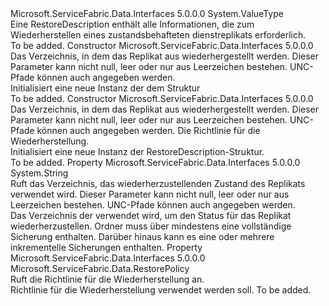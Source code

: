 <Type Name="RestoreDescription" FullName="Microsoft.ServiceFabric.Data.RestoreDescription">
  <TypeSignature Language="C#" Value="public struct RestoreDescription" />
  <TypeSignature Language="ILAsm" Value=".class public sequential ansi sealed beforefieldinit RestoreDescription extends System.ValueType" />
  <TypeSignature Language="DocId" Value="T:Microsoft.ServiceFabric.Data.RestoreDescription" />
  <TypeSignature Language="VB.NET" Value="Public Structure RestoreDescription" />
  <TypeSignature Language="F#" Value="type RestoreDescription = struct" />
  <AssemblyInfo>
    <AssemblyName>Microsoft.ServiceFabric.Data.Interfaces</AssemblyName>
    <AssemblyVersion>5.0.0.0</AssemblyVersion>
  </AssemblyInfo>
  <Base>
    <BaseTypeName>System.ValueType</BaseTypeName>
  </Base>
  <Interfaces />
  <Docs>
    <summary>
            Eine RestoreDescription enthält alle Informationen, die zum Wiederherstellen eines zustandsbehafteten dienstreplikats erforderlich. 
            </summary>
    <remarks>To be added.</remarks>
  </Docs>
  <Members>
    <Member MemberName=".ctor">
      <MemberSignature Language="C#" Value="public RestoreDescription (string backupFolderPath);" />
      <MemberSignature Language="ILAsm" Value=".method public hidebysig specialname rtspecialname instance void .ctor(string backupFolderPath) cil managed" />
      <MemberSignature Language="DocId" Value="M:Microsoft.ServiceFabric.Data.RestoreDescription.#ctor(System.String)" />
      <MemberSignature Language="VB.NET" Value="Public Sub New (backupFolderPath As String)" />
      <MemberSignature Language="F#" Value="new Microsoft.ServiceFabric.Data.RestoreDescription : string -&gt; Microsoft.ServiceFabric.Data.RestoreDescription" Usage="new Microsoft.ServiceFabric.Data.RestoreDescription backupFolderPath" />
      <MemberType>Constructor</MemberType>
      <AssemblyInfo>
        <AssemblyName>Microsoft.ServiceFabric.Data.Interfaces</AssemblyName>
        <AssemblyVersion>5.0.0.0</AssemblyVersion>
      </AssemblyInfo>
      <Parameters>
        <Parameter Name="backupFolderPath" Type="System.String" />
      </Parameters>
      <Docs>
        <param name="backupFolderPath">
            Das Verzeichnis, in dem das Replikat aus wiederhergestellt werden.
            Dieser Parameter kann nicht null, leer oder nur aus Leerzeichen bestehen. UNC-Pfade können auch angegeben werden.
            </param>
        <summary>
            Initialisiert eine neue Instanz der dem <cref name="RestoreDescription" /> Struktur
            </summary>
        <remarks>To be added.</remarks>
      </Docs>
    </Member>
    <Member MemberName=".ctor">
      <MemberSignature Language="C#" Value="public RestoreDescription (string backupFolderPath, Microsoft.ServiceFabric.Data.RestorePolicy restorePolicy);" />
      <MemberSignature Language="ILAsm" Value=".method public hidebysig specialname rtspecialname instance void .ctor(string backupFolderPath, valuetype Microsoft.ServiceFabric.Data.RestorePolicy restorePolicy) cil managed" />
      <MemberSignature Language="DocId" Value="M:Microsoft.ServiceFabric.Data.RestoreDescription.#ctor(System.String,Microsoft.ServiceFabric.Data.RestorePolicy)" />
      <MemberSignature Language="F#" Value="new Microsoft.ServiceFabric.Data.RestoreDescription : string * Microsoft.ServiceFabric.Data.RestorePolicy -&gt; Microsoft.ServiceFabric.Data.RestoreDescription" Usage="new Microsoft.ServiceFabric.Data.RestoreDescription (backupFolderPath, restorePolicy)" />
      <MemberType>Constructor</MemberType>
      <AssemblyInfo>
        <AssemblyName>Microsoft.ServiceFabric.Data.Interfaces</AssemblyName>
        <AssemblyVersion>5.0.0.0</AssemblyVersion>
      </AssemblyInfo>
      <Parameters>
        <Parameter Name="backupFolderPath" Type="System.String" />
        <Parameter Name="restorePolicy" Type="Microsoft.ServiceFabric.Data.RestorePolicy" />
      </Parameters>
      <Docs>
        <param name="backupFolderPath">
            Das Verzeichnis, in dem das Replikat aus wiederhergestellt werden.
            Dieser Parameter kann nicht null, leer oder nur aus Leerzeichen bestehen. UNC-Pfade können auch angegeben werden.
            </param>
        <param name="restorePolicy">Die Richtlinie für die Wiederherstellung.</param>
        <summary>
            Initialisiert eine neue Instanz der RestoreDescription-Struktur.
            </summary>
        <remarks>To be added.</remarks>
      </Docs>
    </Member>
    <Member MemberName="BackupFolderPath">
      <MemberSignature Language="C#" Value="public string BackupFolderPath { get; }" />
      <MemberSignature Language="ILAsm" Value=".property instance string BackupFolderPath" />
      <MemberSignature Language="DocId" Value="P:Microsoft.ServiceFabric.Data.RestoreDescription.BackupFolderPath" />
      <MemberSignature Language="VB.NET" Value="Public ReadOnly Property BackupFolderPath As String" />
      <MemberSignature Language="F#" Value="member this.BackupFolderPath : string" Usage="Microsoft.ServiceFabric.Data.RestoreDescription.BackupFolderPath" />
      <MemberType>Property</MemberType>
      <AssemblyInfo>
        <AssemblyName>Microsoft.ServiceFabric.Data.Interfaces</AssemblyName>
        <AssemblyVersion>5.0.0.0</AssemblyVersion>
      </AssemblyInfo>
      <ReturnValue>
        <ReturnType>System.String</ReturnType>
      </ReturnValue>
      <Docs>
        <summary>
            Ruft das Verzeichnis, das wiederherzustellenden Zustand des Replikats verwendet wird.
            Dieser Parameter kann nicht null, leer oder nur aus Leerzeichen bestehen. UNC-Pfade können auch angegeben werden.
            </summary>
        <value>
            Das Verzeichnis der verwendet wird, um den Status für das Replikat wiederherzustellen.
            </value>
        <remarks>
            Ordner muss über mindestens eine vollständige Sicherung enthalten.
            Darüber hinaus kann es eine oder mehrere inkrementelle Sicherungen enthalten.
            </remarks>
      </Docs>
    </Member>
    <Member MemberName="Policy">
      <MemberSignature Language="C#" Value="public Microsoft.ServiceFabric.Data.RestorePolicy Policy { get; }" />
      <MemberSignature Language="ILAsm" Value=".property instance valuetype Microsoft.ServiceFabric.Data.RestorePolicy Policy" />
      <MemberSignature Language="DocId" Value="P:Microsoft.ServiceFabric.Data.RestoreDescription.Policy" />
      <MemberSignature Language="VB.NET" Value="Public ReadOnly Property Policy As RestorePolicy" />
      <MemberSignature Language="F#" Value="member this.Policy : Microsoft.ServiceFabric.Data.RestorePolicy" Usage="Microsoft.ServiceFabric.Data.RestoreDescription.Policy" />
      <MemberType>Property</MemberType>
      <AssemblyInfo>
        <AssemblyName>Microsoft.ServiceFabric.Data.Interfaces</AssemblyName>
        <AssemblyVersion>5.0.0.0</AssemblyVersion>
      </AssemblyInfo>
      <ReturnValue>
        <ReturnType>Microsoft.ServiceFabric.Data.RestorePolicy</ReturnType>
      </ReturnValue>
      <Docs>
        <summary>
            Ruft die Richtlinie für die Wiederherstellung an.
            </summary>
        <value>
            Richtlinie für die Wiederherstellung verwendet werden soll.
            </value>
        <remarks>To be added.</remarks>
      </Docs>
    </Member>
  </Members>
</Type>